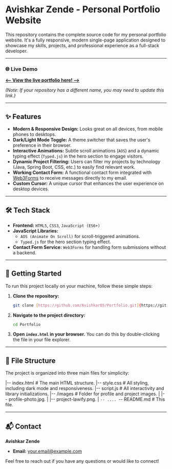 # Avishkar Zende - Personal Portfolio Website

This repository contains the complete source code for my personal portfolio website. It's a fully responsive, modern single-page application designed to showcase my skills, projects, and professional experience as a full-stack developer.

---

### 🌐 **Live Demo**

[**<-- View the live portfolio here! -->**](https://avishkar05.github.io/My_Portfolio/)

*(Note: If your repository has a different name, you may need to update this link.)*

---

## ✨ Features

- **Modern & Responsive Design:** Looks great on all devices, from mobile phones to desktops.
- **Dark/Light Mode Toggle:** A theme switcher that saves the user's preference in their browser.
- **Interactive Animations:** Subtle scroll animations (`AOS`) and a dynamic typing effect (`Typed.js`) in the hero section to engage visitors.
- **Dynamic Project Filtering:** Users can filter my projects by technology (Java, Spring Boot, CSS, etc.) to easily find relevant work.
- **Working Contact Form:** A functional contact form integrated with [Web3Forms](httpsis://web3forms.com) to receive messages directly to my email.
- **Custom Cursor:** A unique cursor that enhances the user experience on desktop devices.

---

## 🛠️ Tech Stack

- **Frontend:** `HTML5`, `CSS3`, `JavaScript (ES6+)`
- **JavaScript Libraries:**
  - `AOS (Animate On Scroll)` for scroll-triggered animations.
  - `Typed.js` for the hero section typing effect.
- **Contact Form Service:** `Web3Forms` for handling form submissions without a backend.

---

## 🚀 Getting Started

To run this project locally on your machine, follow these simple steps:

1.  **Clone the repository:**
    ```bash
    git clone [https://github.com/Avishkar05/Portfolio.git](https://github.com/Avishkar05/Portfolio.git)
    ```

2.  **Navigate to the project directory:**
    ```bash
    cd Portfolio
    ```

3.  **Open `index.html` in your browser.**
    You can do this by double-clicking the file in your file explorer.

---

## 📂 File Structure

The project is organized into three main files for simplicity:

|-- index.html          # The main HTML structure.
|-- style.css           # All styling, including dark mode and responsiveness.
|-- script.js           # All interactivity and library initializations.
|-- /images             # Folder for profile and project images.
|   |-- profile-photo.jpg.
|   |-- project-lawify.png.
|   `-- ....
`-- README.md           # This file.

---

## 📬 Contact

**Avishkar Zende**

- **Email:** [your.email@example.com](avishkarzende505@gmail.com)

Feel free to reach out if you have any questions or would like to connect!

